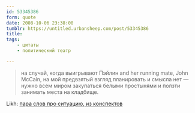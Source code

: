 ```yaml
---
id: 53345386
form: quote
date: 2008-10-06 23:38:00
tumblr: https://untitled.urbansheep.com/post/53345386
title: 
tags:
    - цитаты
    - политический театр

---
```


<blockquote>
на случай, когда выигрывают Пэйлин and her running mate, John McCain, на мой предвзятый взгляд планировать и смысла нет — нужно всем миром закупаться белыми простынями и ползти занимать места на кладбище.
</blockquote>

Likh: <a href="http://likh.livejournal.com/106251.html">пара слов про ситуацию, из конспектов</a>
